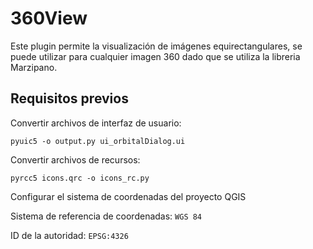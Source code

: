 # 360View
Este plugin permite la visualización de imágenes equirectangulares, se puede utilizar para cualquier imagen 360 dado que se utiliza la libreria Marzipano.

## Requisitos previos

Convertir archivos de interfaz de usuario:

`pyuic5 -o output.py ui_orbitalDialog.ui`

Convertir archivos de recursos:

`pyrcc5 icons.qrc -o icons_rc.py`

Configurar el sistema de coordenadas del proyecto QGIS

Sistema de referencia de coordenadas: `WGS 84`

ID de la autoridad: `EPSG:4326`
